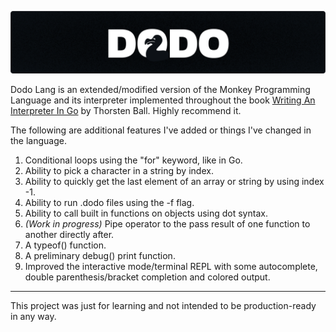<p>
  <img src="./dodo_banner.svg" alt="Dodo Programming Language">
</p>

Dodo Lang is an extended/modified version of the Monkey Programming Language and its interpreter implemented throughout the book [Writing An Interpreter In Go](https://interpreterbook.com/) by Thorsten Ball. Highly recommend it.

The following are additional features I've added or things I've changed in the language.

1. Conditional loops using the "for" keyword, like in Go.
1. Ability to pick a character in a string by index.
1. Ability to quickly get the last element of an array or string by using index -1.
1. Ability to run .dodo files using the -f <filename> flag.
1. Ability to call built in functions on objects using dot syntax.
1. _(Work in progress)_ Pipe operator to the pass result of one function to another directly after.
1. A typeof() function.
1. A preliminary debug() print function.
1. Improved the interactive mode/terminal REPL with some autocomplete, double parenthesis/bracket completion and colored output.

---

This project was just for learning and not intended to be production-ready in any way.
